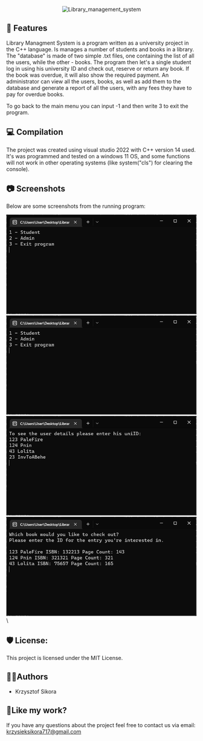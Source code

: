 <p align="center"><img src="https://socialify.git.ci/411568/Library_management_system/image?custom_description=University+programming+project+-+system+for+managing+library+book+collection+and+users.&description=1&name=1&pattern=Charlie+Brown&theme=Dark" alt="Library_management_system" width="640" height="320" /></p>


<h2>🧐 Features</h2>

Library Managment System is a program written as a university project in the C++ language. Is manages a number of students and books in a library. The "database" is made of two simple .txt files, one containing the list of all the users, while the other - books. 
The program then let's a single student log in using his university ID and check out, reserve or return any book. If the book was overdue, it will also show the required payment. 
An administrator can view all the users, books, as well as add them to the database and generate a report of all the users, with any fees they have to pay for overdue books.

To go back to the main menu you can input -1 and then write 3 to exit the program.


<h2>💻 Compilation</h2>

The project was created using visual studio 2022 with C++ version 14 used. 
It's was programmed and tested on a windows 11 OS, and some functions will not work in other operating systems (like system("cls") for clearing the console).

<h2>📷 Screenshots</h2>

Below are some screenshots from the running program:

![Main menu](/screenshots/main_menu.png?raw=true "Main Menu") \
![Admin menu](/screenshots/admin_menu.png?raw=true "Admin Menu") \
![View books](/screenshots/view_books.png?raw=true "View books") \
![Checkout book](/screenshots/checkout_book.png?raw=true "Checkout book") \

<h2>🛡️ License:</h2>

This project is licensed under the MIT License.


<h2> 🙋‍♂️Authors </h2>

- Krzysztof Sikora

<h2>💖Like my work?</h2>

If you have any questions about the project feel free to contact us via email: krzysieksikora717@gmail.com
